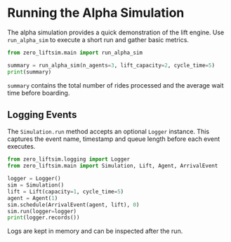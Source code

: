 # Running the Alpha Simulation

The alpha simulation provides a quick demonstration of the lift engine.
Use `run_alpha_sim` to execute a short run and gather basic metrics.

```python
from zero_liftsim.main import run_alpha_sim

summary = run_alpha_sim(n_agents=3, lift_capacity=2, cycle_time=5)
print(summary)
```

`summary` contains the total number of rides processed and the average
wait time before boarding.

## Logging Events

The `Simulation.run` method accepts an optional `Logger` instance. This
captures the event name, timestamp and queue length before each event
executes.

```python
from zero_liftsim.logging import Logger
from zero_liftsim.main import Simulation, Lift, Agent, ArrivalEvent

logger = Logger()
sim = Simulation()
lift = Lift(capacity=1, cycle_time=5)
agent = Agent(1)
sim.schedule(ArrivalEvent(agent, lift), 0)
sim.run(logger=logger)
print(logger.records())
```

Logs are kept in memory and can be inspected after the run.
